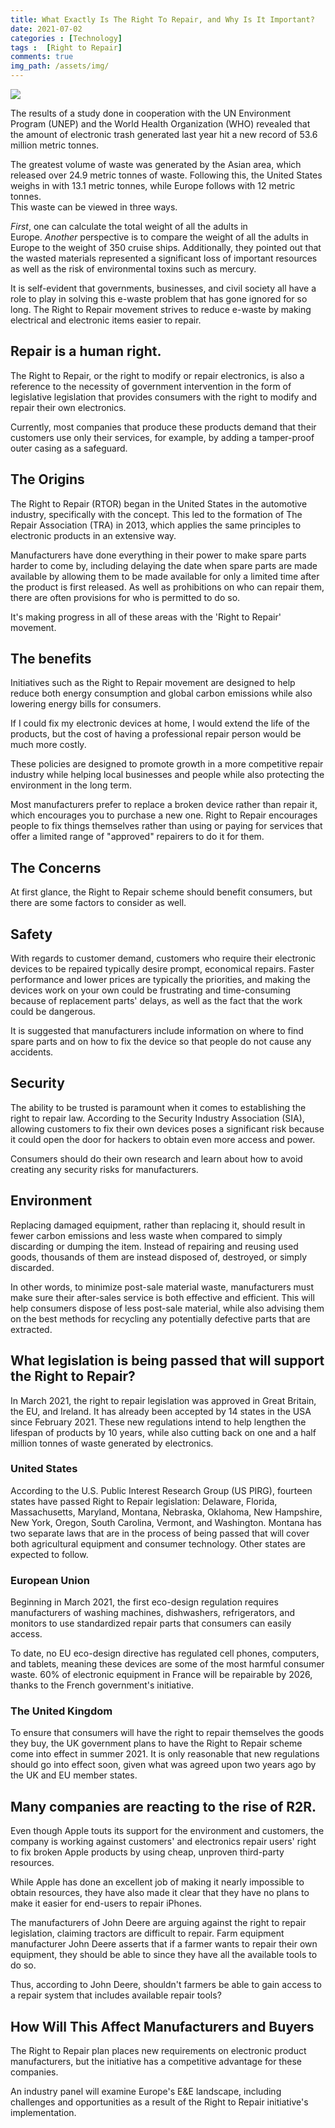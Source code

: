 ```yaml
---
title: What Exactly Is The Right To Repair, and Why Is It Important?
date: 2021-07-02
categories : [Technology]
tags :  [Right to Repair]
comments: true
img_path: /assets/img/
---
```


<img src="repair.jpeg">

The results of a study done in cooperation with the UN Environment Program (UNEP) and the World Health Organization (WHO) revealed that the amount of electronic trash generated last year hit a new record of 53.6 million metric tonnes.

The greatest volume of waste was generated by the Asian area, which released over 24.9 metric tonnes of waste. Following this, the United States weighs in with 13.1 metric tonnes, while Europe follows with 12 metric tonnes.\
This waste can be viewed in three ways.

*First*, one can calculate the total weight of all the adults in Europe. *Another* perspective is to compare the weight of all the adults in Europe to the weight of 350 cruise ships. Additionally, they pointed out that the wasted materials represented a significant loss of important resources as well as the risk of environmental toxins such as mercury.

<script async src="https://pagead2.googlesyndication.com/pagead/js/adsbygoogle.js?client=ca-pub-2125431543426665"
     crossorigin="anonymous"></script>
<ins class="adsbygoogle"
     style="display:block; text-align:center;"
     data-ad-layout="in-article"
     data-ad-format="fluid"
     data-ad-client="ca-pub-2125431543426665"
     data-ad-slot="3654420654"></ins>
<script>
     (adsbygoogle = window.adsbygoogle || []).push({});
</script>

It is self-evident that governments, businesses, and civil society all have a role to play in solving this e-waste problem that has gone ignored for so long. The Right to Repair movement strives to reduce e-waste by making electrical and electronic items easier to repair.

## Repair is a human right.

The Right to Repair, or the right to modify or repair electronics, is also a reference to the necessity of government intervention in the form of legislative legislation that provides consumers with the right to modify and repair their own electronics.

Currently, most companies that produce these products demand that their customers use only their services, for example, by adding a tamper-proof outer casing as a safeguard.

## The Origins

The Right to Repair (RTOR) began in the United States in the automotive industry, specifically with the concept. This led to the formation of The Repair Association (TRA) in 2013, which applies the same principles to electronic products in an extensive way.

Manufacturers have done everything in their power to make spare parts harder to come by, including delaying the date when spare parts are made available by allowing them to be made available for only a limited time after the product is first released. As well as prohibitions on who can repair them, there are often provisions for who is permitted to do so.

It's making progress in all of these areas with the 'Right to Repair' movement.

<script async src="https://pagead2.googlesyndication.com/pagead/js/adsbygoogle.js?client=ca-pub-2125431543426665"
     crossorigin="anonymous"></script>
<ins class="adsbygoogle"
     style="display:block; text-align:center;"
     data-ad-layout="in-article"
     data-ad-format="fluid"
     data-ad-client="ca-pub-2125431543426665"
     data-ad-slot="3654420654"></ins>
<script>
     (adsbygoogle = window.adsbygoogle || []).push({});
</script>

## The benefits

Initiatives such as the Right to Repair movement are designed to help reduce both energy consumption and global carbon emissions while also lowering energy bills for consumers.

If I could fix my electronic devices at home, I would extend the life of the products, but the cost of having a professional repair person would be much more costly.

These policies are designed to promote growth in a more competitive repair industry while helping local businesses and people while also protecting the environment in the long term.

Most manufacturers prefer to replace a broken device rather than repair it, which encourages you to purchase a new one. Right to Repair encourages people to fix things themselves rather than using or paying for services that offer a limited range of "approved" repairers to do it for them.

## The Concerns

At first glance, the Right to Repair scheme should benefit consumers, but there are some factors to consider as well.

## Safety

With regards to customer demand, customers who require their electronic devices to be repaired typically desire prompt, economical repairs. Faster performance and lower prices are typically the priorities, and making the devices work on your own could be frustrating and time-consuming because of replacement parts' delays, as well as the fact that the work could be dangerous.

It is suggested that manufacturers include information on where to find spare parts and on how to fix the device so that people do not cause any accidents.

## Security

The ability to be trusted is paramount when it comes to establishing the right to repair law. According to the Security Industry Association (SIA), allowing customers to fix their own devices poses a significant risk because it could open the door for hackers to obtain even more access and power.

Consumers should do their own research and learn about how to avoid creating any security risks for manufacturers.

## Environment

Replacing damaged equipment, rather than replacing it, should result in fewer carbon emissions and less waste when compared to simply discarding or dumping the item. Instead of repairing and reusing used goods, thousands of them are instead disposed of, destroyed, or simply discarded.

In other words, to minimize post-sale material waste, manufacturers must make sure their after-sales service is both effective and efficient. This will help consumers dispose of less post-sale material, while also advising them on the best methods for recycling any potentially defective parts that are extracted.

<script async src="https://pagead2.googlesyndication.com/pagead/js/adsbygoogle.js?client=ca-pub-2125431543426665"
     crossorigin="anonymous"></script>
<ins class="adsbygoogle"
     style="display:block; text-align:center;"
     data-ad-layout="in-article"
     data-ad-format="fluid"
     data-ad-client="ca-pub-2125431543426665"
     data-ad-slot="3654420654"></ins>
<script>
     (adsbygoogle = window.adsbygoogle || []).push({});
</script>

## What legislation is being passed that will support the Right to Repair?

In March 2021, the right to repair legislation was approved in Great Britain, the EU, and Ireland. It has already been accepted by 14 states in the USA since February 2021. These new regulations intend to help lengthen the lifespan of products by 10 years, while also cutting back on one and a half million tonnes of waste generated by electronics.

### United States

According to the U.S. Public Interest Research Group (US PIRG), fourteen states have passed Right to Repair legislation: Delaware, Florida, Massachusetts, Maryland, Montana, Nebraska, Oklahoma, New Hampshire, New York, Oregon, South Carolina, Vermont, and Washington. Montana has two separate laws that are in the process of being passed that will cover both agricultural equipment and consumer technology. Other states are expected to follow.

### European Union

Beginning in March 2021, the first eco-design regulation requires manufacturers of washing machines, dishwashers, refrigerators, and monitors to use standardized repair parts that consumers can easily access.

To date, no EU eco-design directive has regulated cell phones, computers, and tablets, meaning these devices are some of the most harmful consumer waste. 60% of electronic equipment in France will be repairable by 2026, thanks to the French government's initiative.

### The United Kingdom

To ensure that consumers will have the right to repair themselves the goods they buy, the UK government plans to have the Right to Repair scheme come into effect in summer 2021. It is only reasonable that new regulations should go into effect soon, given what was agreed upon two years ago by the UK and EU member states.

## Many companies are reacting to the rise of R2R.

Even though Apple touts its support for the environment and customers, the company is working against customers' and electronics repair users' right to fix broken Apple products by using cheap, unproven third-party resources.

While Apple has done an excellent job of making it nearly impossible to obtain resources, they have also made it clear that they have no plans to make it easier for end-users to repair iPhones.

The manufacturers of John Deere are arguing against the right to repair legislation, claiming tractors are difficult to repair. Farm equipment manufacturer John Deere asserts that if a farmer wants to repair their own equipment, they should be able to since they have all the available tools to do so.

Thus, according to John Deere, shouldn't farmers be able to gain access to a repair system that includes available repair tools?

## How Will This Affect Manufacturers and Buyers

The Right to Repair plan places new requirements on electronic product manufacturers, but the initiative has a competitive advantage for these companies.

An industry panel will examine Europe's E&E landscape, including challenges and opportunities as a result of the Right to Repair initiative's implementation.